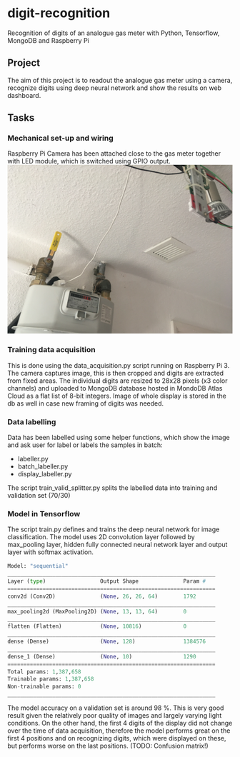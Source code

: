# digit-recognition
Recognition of digits of an analogue gas meter with Python, Tensorflow, MongoDB and Raspberry Pi

## Project
The aim of this project is to readout the analogue gas meter using a camera, recognize digits using deep neural network and show the results on web dashboard.

## Tasks
### Mechanical set-up and wiring
Raspberry Pi Camera has been attached close to the gas meter together with LED module, which is switched using GPIO output.![alt text][camera_setup]

### Training data acquisition
This is done using the data_acquisition.py script running on Raspberry Pi 3. The camera captures image, this is then cropped and digits are extracted from fixed areas. The individual digits are resized to 28x28 pixels (x3 color channels) and uploaded to MongoDB database hosted in MondoDB Atlas Cloud as a flat list of 8-bit integers. Image of whole display is stored in the db as well in case new framing of digits was needed.

### Data labelling
Data has been labelled using some helper functions, which show the image and ask user for label or labels the samples in batch:

* labeller.py
* batch_labeller.py
* display_labeller.py

The script train_valid_splitter.py splits the labelled data into training and validation set (70/30)

### Model in Tensorflow
The script train.py defines and trains the deep neural network for image classification. The model uses 2D convolution layer followed by max_pooling layer, hidden fully connected neural network layer and output layer with softmax activation.

```python
Model: "sequential"
_________________________________________________________________
Layer (type)                 Output Shape              Param #   
=================================================================
conv2d (Conv2D)              (None, 26, 26, 64)        1792      
_________________________________________________________________
max_pooling2d (MaxPooling2D) (None, 13, 13, 64)        0         
_________________________________________________________________
flatten (Flatten)            (None, 10816)             0         
_________________________________________________________________
dense (Dense)                (None, 128)               1384576   
_________________________________________________________________
dense_1 (Dense)              (None, 10)                1290      
=================================================================
Total params: 1,387,658
Trainable params: 1,387,658
Non-trainable params: 0
_________________________________________________________________
```

The model accuracy on a validation set is around 98 %. This is very good result given the relatively poor quality of images and largely varying light conditions. On the other hand, the first 4 digits of the display did not change over the time of data acquisition, therefore the model performs great on the first 4 positions and on recognizing digits, which were displayed on these, but performs worse on the last positions.
(TODO: Confusion matrix!)

[camera_setup]: setup.jpg "Mechanical setup"
